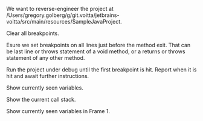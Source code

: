 We want to reverse-engineer the project at /Users/gregory.golberg/g/git.voitta/jetbrains-voitta/src/main/resources/SampleJavaProject.

Clear all breakpoints.

Esure we set breakpoints on all lines just before the method exit. That can be last line or throws statement of a void method, or a returns or throws statement of any other method.

Run the project under debug until the first breakpoint is hit. Report when it is hit and await further instructions.

Show currently seen variables.

Show the current call stack.

Show currently seen variables in Frame 1. 